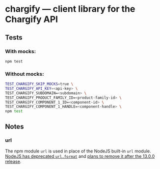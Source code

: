 # chargify — client library for the Chargify API

## Tests

### With mocks:

```bash
npm test
```

### Without mocks:

```bash
TEST_CHARGIFY_SKIP_MOCKS=true \
TEST_CHARGIFY_API_KEY=<api-key> \
TEST_CHARGIFY_SUBDOMAIN=<subdomain> \
TEST_CHARGIFY_PRODUCT_FAMILY_ID=<product-family-id> \
TEST_CHARGIFY_COMPONENT_1_ID=<component-id> \
TEST_CHARGIFY_COMPONENT_1_HANDLE=<component-handle> \
npm test
```

## Notes

### url

The npm module `url` is used in place of the NodeJS built-in `url` module.
[NodeJS has deprecated `url.format`](https://nodejs.org/api/url.html#url_url_format_urlobject)
and [plans to remove it after the 13.0.0 release](https://github.com/nodejs/node/issues/23694).

